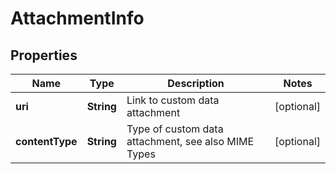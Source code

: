 
# AttachmentInfo

## Properties
Name | Type | Description | Notes
------------ | ------------- | ------------- | -------------
**uri** | **String** | Link to custom data attachment |  [optional]
**contentType** | **String** | Type of custom data attachment, see also MIME Types |  [optional]



